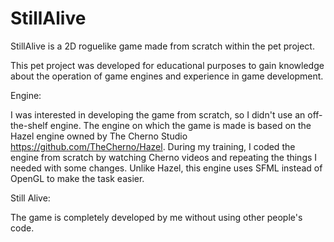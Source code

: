 # StillAlive
StillAlive is a 2D roguelike game made from scratch within the pet project.

This pet project was developed for educational purposes to gain knowledge about the operation of game engines and experience in game development.

Engine:

I was interested in developing the game from scratch, so I didn't use an off-the-shelf engine. The engine on which the game is made is based on the Hazel engine owned by The Cherno Studio https://github.com/TheCherno/Hazel. During my training, I coded the engine from scratch by watching Cherno videos and repeating the things I needed with some changes. Unlike Hazel, this engine uses SFML instead of OpenGL to make the task easier.

Still Alive:

The game is completely developed by me without using other people's code.
